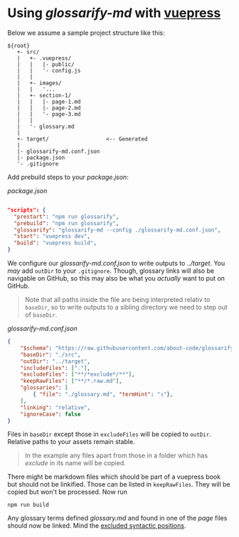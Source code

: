 # Using *glossarify-md* with [vuepress](https://vuepress.vuejs.org)

Below we assume a sample project structure like this:

```
${root}
   +- src/
   |   +- .vuepress/
   |   |   |- public/
   |   |   '- config.js
   |   |
   |   +- images/
   |   |   '...
   |   +- section-1/
   |   |   |- page-1.md
   |   |   |- page-2.md
   |   |   '- page-3.md
   |   |
   |   '- glossary.md
   |
   +- target/                  <-- Generated
   |
   |- glossarify-md.conf.json
   |- package.json
   '- .gitignore
```

Add prebuild steps to your *package.json*:

*package.json*
```json

"scripts": {
  "prestart": "npm run glossarify",
  "prebuild": "npm run glossarify",
  "glossarify": "glossarify-md --config ./glossarify-md.conf.json",
  "start": "vuepress dev",
  "build": "vuepress build",
}
```

We configure our *glossarify-md.conf.json* to write outputs to *../target*. You *may* add `outDir` to your `.gitignore`. Though, glossary links will also be navigable on GitHub, so this may also be what you
*actually* want to put on GitHub.

> Note that all paths inside the file are being interpreted relativ to `baseDir`, so to write outputs to a sibling directory we need to step out of `baseDir`.

*glossarify-md.conf.json*
```json
{
    "$schema": "https://raw.githubusercontent.com/about-code/glossarify-md/v1.0.0/conf.schema.json",
    "baseDir": "./src",
    "outDir": "../target",
    "includeFiles": ["."],
    "excludeFiles": ["**/*exclude*/**"],
    "keepRawFiles": ["**/*.raw.md"],
    "glossaries": [
        { "file": "./glossary.md", "termHint": "↴"},
    ],
    "linking": "relative",
    "ignoreCase": false
}
```
Files in `baseDir` except those in `excludeFiles` will be copied to `outDir`. Relative paths to your assets remain stable.

> In the example any files apart from those in a folder which has *exclude* in its name will be copied.

There might be markdown files which should be part of a vuepress book but
should not be linkified. Those can be listed in `keepRawFiles`. They will be copied but won't be processed. Now run

```
npm run build
```

Any glossary terms defined *glossary.md* and found in
one of the *page* files should now be linked. Mind the [excluded syntactic
positions](../README.md#Result).
